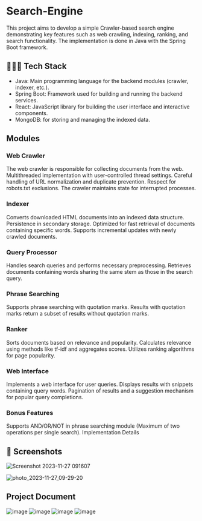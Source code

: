 # Search-Engine
This project aims to develop a simple Crawler-based search engine demonstrating key features such as web crawling, indexing, ranking, and search functionality. The implementation is done in Java with the Spring Boot framework.
  
 ## 🧑🏼‍💻 Tech Stack 
- Java: Main programming language for the backend modules (crawler, indexer, etc.).
- Spring Boot: Framework used for building and running the backend services.
- React: JavaScript library for building the user interface and interactive components.
- MongoDB: for storing and managing the indexed data.

## Modules
### Web Crawler
The web crawler is responsible for collecting documents from the web.
Multithreaded implementation with user-controlled thread settings.
Careful handling of URL normalization and duplicate prevention.
Respect for robots.txt exclusions.
The crawler maintains state for interrupted processes. 

### Indexer
Converts downloaded HTML documents into an indexed data structure.
Persistence in secondary storage.
Optimized for fast retrieval of documents containing specific words.
Supports incremental updates with newly crawled documents.

### Query Processor
Handles search queries and performs necessary preprocessing.
Retrieves documents containing words sharing the same stem as those in the search query.

### Phrase Searching
Supports phrase searching with quotation marks.
Results with quotation marks return a subset of results without quotation marks.

### Ranker
Sorts documents based on relevance and popularity.
Calculates relevance using methods like tf-idf and aggregates scores.
Utilizes ranking algorithms for page popularity.

### Web Interface
Implements a web interface for user queries.
Displays results with snippets containing query words.
Pagination of results and a suggestion mechanism for popular query completions.

### Bonus Features
Supports AND/OR/NOT in phrase searching module (Maximum of two operations per single search).
Implementation Details

## 📱 Screenshots
![Screenshot 2023-11-27 091607](https://github.com/MhmoudYahia/Search-Engine/assets/94763036/d2c3ad27-93a2-494c-afb1-66d82e8a0b78)

![photo_2023-11-27_09-29-20](https://github.com/MhmoudYahia/Search-Engine/assets/94763036/3ef88123-dd7e-44e6-b516-deac8a1c0837)

## Project Document
![image](https://github.com/MhmoudYahia/Search-Engine/assets/94763036/9c80be16-b097-4d9a-8546-91c971f4af6a)
![image](https://github.com/MhmoudYahia/Search-Engine/assets/94763036/29bb65e9-f48b-4a7c-8ecd-2c143aff1b91)
![image](https://github.com/MhmoudYahia/Search-Engine/assets/94763036/738d99cd-f456-4902-9277-97ae7c0a7dbe)
![image](https://github.com/MhmoudYahia/Search-Engine/assets/94763036/85d780a6-55d7-496b-8333-8d1bb99a93dd)

